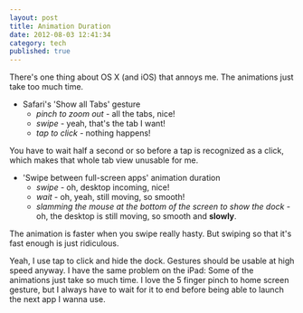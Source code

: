 ```yaml
---
layout: post
title: Animation Duration
date: 2012-08-03 12:41:34
category: tech
published: true
---
```

There's one thing about OS X (and iOS) that annoys me. The animations just take too much time.

* Safari's 'Show all Tabs' gesture
	* *pinch to zoom out* - all the tabs, nice!
	* *swipe* - yeah, that's the tab I want!
	* *tap to click* - nothing happens!

You have to wait half a second or so before a tap is recognized as a click, which makes that whole tab view unusable for me.

* 'Swipe between full-screen apps' animation duration
	* *swipe* - oh, desktop incoming, nice!
	* *wait* - oh, yeah, still moving, so smooth!
	* *slamming the mouse at the bottom of the screen to show the dock* - oh, the desktop is still moving, so smooth and **slowly**. 

The animation is faster when you swipe really hasty. But swiping so that it's fast enough is just ridiculous.

Yeah, I use tap to click and hide the dock. Gestures should be usable at high speed anyway. I have the same problem on the iPad: Some of the animations just take so much time. I love the 5 finger pinch to home screen gesture, but I always have to wait for it to end before being able to launch the next app I wanna use.